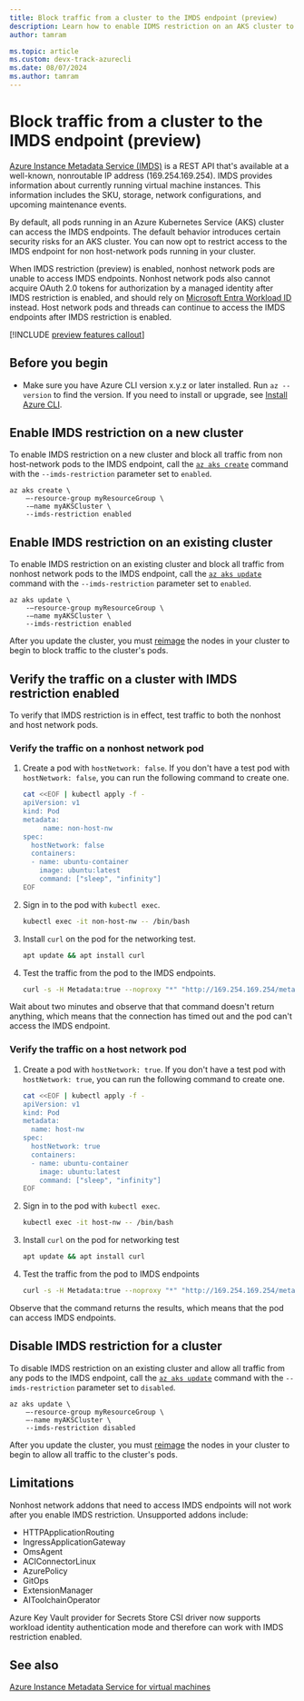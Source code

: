 ```yaml
---
title: Block traffic from a cluster to the IMDS endpoint (preview)
description: Learn how to enable IDMS restriction on an AKS cluster to block traffic to the IMDS endpoint (preview).
author: tamram

ms.topic: article
ms.custom: devx-track-azurecli
ms.date: 08/07/2024
ms.author: tamram
---
```


# Block traffic from a cluster to the IMDS endpoint (preview)

[Azure Instance Metadata Service (IMDS)](/azure/virtual-machines/instance-metadata-service) is a REST API that's available at a well-known, nonroutable IP address (169.254.169.254). IMDS provides information about currently running virtual machine instances. This information includes the SKU, storage, network configurations, and upcoming maintenance events.

By default, all pods running in an Azure Kubernetes Service (AKS) cluster can access the IMDS endpoints. The default behavior introduces certain security risks for an AKS cluster. You can now opt to restrict access to the IMDS endpoint for non host-network pods running in your cluster.

When IMDS restriction (preview) is enabled, nonhost network pods are unable to access IMDS endpoints. Nonhost network pods also cannot acquire OAuth 2.0 tokens for authorization by a managed identity after IMDS restriction is enabled, and should rely on [Microsoft Entra Workload ID][workload-identity-overview] instead. Host network pods and threads can continue to access the IMDS endpoints after IMDS restriction is enabled.

[!INCLUDE [preview features callout](~/reusable-content/ce-skilling/azure/includes/aks/includes/preview/preview-callout.md)]

## Before you begin

- Make sure you have Azure CLI version x.y.z or later installed. Run `az --version` to find the version. If you need to install or upgrade, see [Install Azure CLI][install-azure-cli].

## Enable IMDS restriction on a new cluster

To enable IMDS restriction on a new cluster and block all traffic from non host-network pods to the IMDS endpoint, call the [`az aks create`](/cli/azure/aks#az-aks-create) command with the `--imds-restriction` parameter set to `enabled`.

```azurecli-interactive
az aks create \
    –-resource-group myResourceGroup \
    -–name myAKSCluster \
    --imds-restriction enabled
```

## Enable IMDS restriction on an existing cluster

To enable IMDS restriction on an existing cluster and block all traffic from nonhost network pods to the IMDS endpoint, call the [`az aks update`](/cli/azure/aks#az-aks-update) command with the `--imds-restriction` parameter set to `enabled`.

```azurecli-interactive
az aks update \
    -–resource-group myResourceGroup \
    -–name myAKSCluster \
    --imds-restriction enabled
```

After you update the cluster, you must [reimage][node-image-upgrade] the nodes in your cluster to begin to block traffic to the cluster's pods.

## Verify the traffic on a cluster with IMDS restriction enabled

To verify that IMDS restriction is in effect, test traffic to both the nonhost and host network pods.

### Verify the traffic on a nonhost network pod

1. Create a pod with `hostNetwork: false`. If you don't have a test pod with `hostNetwork: false`, you can run the following command to create one.

    ```bash
    cat <<EOF | kubectl apply -f -
    apiVersion: v1
    kind: Pod
    metadata:
         name: non-host-nw
    spec:
      hostNetwork: false
      containers:
      - name: ubuntu-container
        image: ubuntu:latest
        command: ["sleep", "infinity"]
    EOF
    ```

1. Sign in to the pod with `kubectl exec`.

    ```bash
    kubectl exec -it non-host-nw -- /bin/bash
    ```

1. Install `curl` on the pod for the networking test.

    ```bash
    apt update && apt install curl
    ```

1. Test the traffic from the pod to the IMDS endpoints.

    ```bash
    curl -s -H Metadata:true --noproxy "*" "http://169.254.169.254/metadata/instance?api-version=2023-11-15" 
    ```

Wait about two minutes and observe that that command doesn't return anything, which means that the connection has timed out and the pod can't access the IMDS endpoint.

### Verify the traffic on a host network pod

1. Create a pod with `hostNetwork: true`. If you don't have a test pod with `hostNetwork: true`, you can run the following command to create one.

    ```bash
    cat <<EOF | kubectl apply -f -
    apiVersion: v1
    kind: Pod
    metadata:
      name: host-nw
    spec:
      hostNetwork: true
      containers:
      - name: ubuntu-container
        image: ubuntu:latest
        command: ["sleep", "infinity"]
    EOF
    ```

1. Sign in to the pod with `kubectl exec`.

    ```bash
    kubectl exec -it host-nw -- /bin/bash
    ```

1. Install `curl` on the pod for networking test

    ```bash
    apt update && apt install curl
    ```

1. Test the traffic from the pod to IMDS endpoints

    ```bash
    curl -s -H Metadata:true --noproxy "*" "http://169.254.169.254/metadata/instance?api-version=2023-11-15" 
    ```

Observe that the command returns the results, which means that the pod can access IMDS endpoints.

## Disable IMDS restriction for a cluster

To disable IMDS restriction on an existing cluster and allow all traffic from any pods to the IMDS endpoint, call the [`az aks update`](/cli/azure/aks#az-aks-update) command with the `--imds-restriction` parameter set to `disabled`.

```azurecli-interactive
az aks update \
    –-resource-group myResourceGroup \
    –-name myAKSCluster \
    --imds-restriction disabled
```

After you update the cluster, you must [reimage][node-image-upgrade] the nodes in your cluster to begin to allow all traffic to the cluster's pods.

## Limitations

Nonhost network addons that need to access IMDS endpoints will not work after you enable IMDS restriction. Unsupported addons include:

- HTTPApplicationRouting
- IngressApplicationGateway
- OmsAgent
- ACIConnectorLinux
- AzurePolicy
- GitOps
- ExtensionManager
- AIToolchainOperator

Azure Key Vault provider for Secrets Store CSI driver now supports workload identity authentication mode and therefore can work with IMDS restriction enabled.

## See also

[Azure Instance Metadata Service for virtual machines](/azure/virtual-machines/instance-metadata-service)

<!-- LINKS - internal -->
[install-azure-cli]: /cli/azure/install-azure-cli
[node-image-upgrade]: node-image-upgrade.md
[workload-identity-overview]: workload-identity-overview.md
